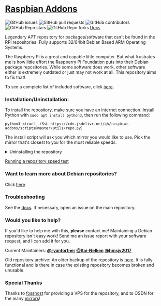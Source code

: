 # [Raspbian Addons](http://raspbian-addons.github.io/)
![GitHub issues](https://img.shields.io/github/issues/raspbian-addons/raspbian-addons)
![GitHub pull requests](https://img.shields.io/github/issues-pr/raspbian-addons/raspbian-addons)
![GitHub contributors](https://img.shields.io/github/contributors/raspbian-addons/raspbian-addons)
![GitHub Repo stars](https://img.shields.io/github/stars/raspbian-addons/raspbian-addons?style=social)
![GitHub Repo forks](https://img.shields.io/github/forks/raspbian-addons/raspbian-addons?style=social)
[Docs](https://docs.raspbian-addons.org)

Legendary APT repository for packages/software that can't be found in the RPi repositories. Fully supports 32/64bit Debian Based ARM Operating Systems.

The Raspberry Pi is a great and capable little computer. But what frustrates me is how little effort the Raspberry Pi Foundation puts into their Debian package repositories. While some software does work, other software either is extremely outdated or just may not work at all. This repository aims to fix that!

To see a complete list of included software, click [here](https://osdn.mirror.constant.com/storage/g/r/ra/raspbian-addons/debian/pool/).

### **Installation/Uninstallation:**

To install the repository, make sure you have an Internet connection. Install Python with `sudo apt install python3`, then run the following command:

```
python3 <(curl -fSsL https://cdn.jsdelivr.net/gh/raspbian-addons/scripts@master/utils/repo.py)
```
The install script will ask you which mirror you would like to use. Pick the mirror that's closest to you for the most reliable speeds.

<details>
<summary> Uninstalling the repository </summary>

To ***uninstall***, execute this command, and when asked, answer '**R**'
```
bash <(curl -fSsL https://cdn.jsdelivr.net/gh/raspbian-addons/scripts@master/utils/uninstall.sh)
```

</details>

[Running a repository speed test](http://docs.raspbian-addons.org/#running-a-repository-speed-test)

### Want to learn more about Debian repositories?

Click [here](https://docs.raspbian-addons.org#how-do-apt-repositories-work).

### Troubleshooting

See the [docs](http://docs.raspbian-addons.org/#common-issues). If necessary, open an issue on the main repository.

### Would you like to help?

If you'd like to help me with this, **please** contact me! Maintaining a Debian repository isn't easy work! Send me an issue report with your software request, and I can add it for you.

Current Maintainers: [**@ryanfortner**](https://github.com/ryanfortner) [**@Itai-Nelken**](https://github.com/Itai-Nelken/) [**@hmsjy2017**](https://github.com/hmsjy2017)

Old repository archive: An older backup of the repository is [here](https://archive.org/download/old-repo-archive/old-repo-archive.zip). It is fully functional and is there in case the existing repository becomes broken and unusable.


### Special Thanks

Thanks to [fosshost](https://fosshost.org/) for providing a VPS for the repository, and to OSDN for the many [mirrors](https://github.com/raspbian-addons/mirrors)! 
